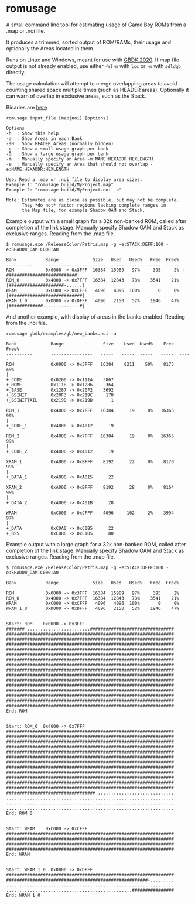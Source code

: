 romusage
===========

A small command line tool for estimating usage of Game Boy ROMs from a .map or .noi file.

It produces a trimmed, sorted output of ROM/RAMs, their usage and optionally the Areas located in them.

Runs on Linux and Windows, meant for use with [GBDK 2020](https://github.com/Zal0/gbdk-2020/). If map file output is not already enabled, use either `-Wl-m` with `lcc` or `-m` with `sdldgb` directly.

The usage calculation will attempt to merge overlapping areas to avoid counting shared space multiple times (such as HEADER areas). Optionally it can warn of overlap in exclusive areas, such as the Stack.

Binaries are [here](/bin/)


```
romusage input_file.[map|noi] [options]

Options
-h  : Show this help
-a  : Show Areas in each Bank
-sH : Show HEADER Areas (normally hidden)
-g  : Show a small usage graph per bank
-G  : Show a large usage graph per bank
-m  : Manually specify an Area -m:NAME:HEXADDR:HEXLENGTH
-e  : Manually specify an Area that should not overlap -e:NAME:HEXADDR:HEXLENGTH

Use: Read a .map or .noi file to display area sizes.
Example 1: "romusage build/MyProject.map"
Example 2: "romusage build/MyProject.noi -a"

Note: Estimates are as close as possible, but may not be complete.
      They *do not* factor regions lacking complete ranges in
      the Map file, for example Shadow OAM and Stack.

```


Example output with a small graph for a 32k non-banked ROM, called after completion of the link stage. Manually specify Shadow OAM and Stack as exclusive ranges. Reading from the .map file.
```
$ romusage.exe /ReleaseColor/Petris.map -g -e:STACK:DEFF:100 -e:SHADOW_OAM:C000:A0

Bank           Range             Size   Used   Used%   Free  Free%
----------     ----------------  -----  -----  -----  -----  -----
ROM            0x0000 -> 0x3FFF  16384  15989   97%     395     2% |-###########################|
ROM_0          0x4000 -> 0x7FFF  16384  12843   78%    3541    21% |#####################-......|
WRAM           0xC000 -> 0xCFFF   4096   4096  100%       0     0% |############################|
WRAM_1_0       0xD000 -> 0xDFFF   4096   2150   52%    1946    47% |#############.............-#|

```

And another example, with display of areas in the banks enabled. Reading from the .noi file.
```
romusage gbdk/examples/gb/new_banks.noi -a

Bank             Range               Size    Used  Used%    Free  Free%
----------       ----------------   -----   -----  -----   -----  -----
ROM              0x0000 -> 0x3FFF   16384    8211    50%    8173    49%
|
+_CODE           0x0200 -> 0x111A    3867
+_HOME           0x111B -> 0x1286     364
+_BASE           0x1287 -> 0x20F2    3692
+_GSINIT         0x20F3 -> 0x219C     170
+_GSINITTAIL     0x219D -> 0x219D       1

ROM_1            0x4000 -> 0x7FFF   16384      19     0%   16365    99%
|
+_CODE_1         0x4000 -> 0x4012      19

ROM_2            0x4000 -> 0x7FFF   16384      19     0%   16365    99%
|
+_CODE_2         0x4000 -> 0x4012      19

XRAM_1           0xA000 -> 0xBFFF    8192      22     0%    8170    99%
|
+_DATA_1         0xA000 -> 0xA015      22

XRAM_2           0xA000 -> 0xBFFF    8192      28     0%    8164    99%
|
+_DATA_2         0xA000 -> 0xA01B      28

WRAM             0xC000 -> 0xCFFF    4096     102     2%    3994    97%
|
+_DATA           0xC0A0 -> 0xC0B5      22
+_BSS            0xC0B6 -> 0xC105      80

```

Example output with a large graph for a 32k non-banked ROM, called after completion of the link stage. Manually specify Shadow OAM and Stack as exclusive ranges. Reading from the .map file.
```
$ romusage.exe /ReleaseColor/Petris.map -g -e:STACK:DEFF:100 -e:SHADOW_OAM:C000:A0

Bank           Range             Size   Used   Used%   Free  Free%
----------     ----------------  -----  -----  -----  -----  -----
ROM            0x0000 -> 0x3FFF  16384  15989   97%     395     2%
ROM_0          0x4000 -> 0x7FFF  16384  12843   78%    3541    21%
WRAM           0xC000 -> 0xCFFF   4096   4096  100%       0     0%
WRAM_1_0       0xD000 -> 0xDFFF   4096   2150   52%    1946    47%


Start: ROM    0x0000 -> 0x3FFF
#######-........................################################
################################################################
################################################################
################################################################
################################################################
################################################################
################################################################
################################################################
################################################################
################################################################
################################################################
################################################################
################################################################
################################################################
################################################################
################################################################
End: ROM


Start: ROM_0  0x4000 -> 0x7FFF
################################################################
################################################################
################################################################
################################################################
################################################################
################################################################
################################################################
################################################################
################################################################
################################################################
################################################################
################################################################
##################################-.............................
................................................................
................................................................
................................................................
End: ROM_0


Start: WRAM    0xC000 -> 0xCFFF
################################################################
################################################################
################################################################
################################################################
End: WRAM


Start: WRAM_1_0  0xD000 -> 0xDFFF
################################################################
######################################################-.........
................................................................
................................................################
End: WRAM_1_0


```